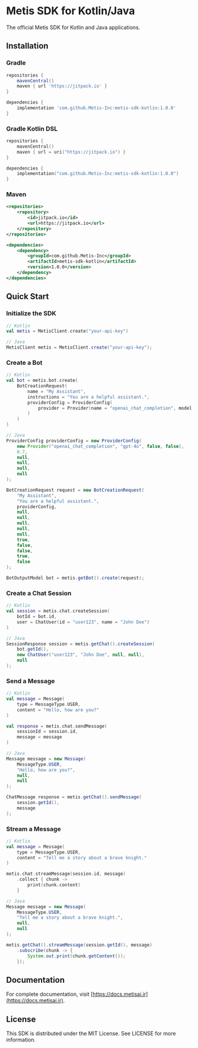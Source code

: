 # Metis SDK for Kotlin/Java

The official Metis SDK for Kotlin and Java applications.

## Installation

### Gradle

```groovy
repositories {
    mavenCentral()
    maven { url 'https://jitpack.io' }
}

dependencies {
    implementation 'com.github.Metis-Inc:metis-sdk-kotlin:1.0.0'
}
```

### Gradle Kotlin DSL

```kotlin
repositories {
    mavenCentral()
    maven { url = uri("https://jitpack.io") }
}

dependencies {
    implementation("com.github.Metis-Inc:metis-sdk-kotlin:1.0.0")
}
```

### Maven

```xml
<repositories>
    <repository>
        <id>jitpack.io</id>
        <url>https://jitpack.io</url>
    </repository>
</repositories>

<dependencies>
    <dependency>
        <groupId>com.github.Metis-Inc</groupId>
        <artifactId>metis-sdk-kotlin</artifactId>
        <version>1.0.0</version>
    </dependency>
</dependencies>
```

## Quick Start

### Initialize the SDK

```kotlin
// Kotlin
val metis = MetisClient.create("your-api-key")
```

```java
// Java
MetisClient metis = MetisClient.create("your-api-key");
```

### Create a Bot

```kotlin
// Kotlin
val bot = metis.bot.create(
    BotCreationRequest(
        name = "My Assistant",
        instructions = "You are a helpful assistant.",
        providerConfig = ProviderConfig(
            provider = Provider(name = "openai_chat_completion", model = "gpt-4o")
        )
    )
)
```

```java
// Java
ProviderConfig providerConfig = new ProviderConfig(
    new Provider("openai_chat_completion", "gpt-4o", false, false),
    0.7,
    null,
    null,
    null,
    null
);

BotCreationRequest request = new BotCreationRequest(
    "My Assistant",
    "You are a helpful assistant.",
    providerConfig,
    null,
    null,
    null,
    null,
    null,
    true,
    false,
    false,
    true,
    false
);

BotOutputModel bot = metis.getBot().create(request);
```

### Create a Chat Session

```kotlin
// Kotlin
val session = metis.chat.createSession(
    botId = bot.id,
    user = ChatUser(id = "user123", name = "John Doe")
)
```

```java
// Java
SessionResponse session = metis.getChat().createSession(
    bot.getId(),
    new ChatUser("user123", "John Doe", null, null),
    null
);
```

### Send a Message

```kotlin
// Kotlin
val message = Message(
    type = MessageType.USER,
    content = "Hello, how are you?"
)

val response = metis.chat.sendMessage(
    sessionId = session.id,
    message = message
)
```

```java
// Java
Message message = new Message(
    MessageType.USER,
    "Hello, how are you?",
    null,
    null
);

ChatMessage response = metis.getChat().sendMessage(
    session.getId(),
    message
);
```

### Stream a Message

```kotlin
// Kotlin
val message = Message(
    type = MessageType.USER,
    content = "Tell me a story about a brave knight."
)

metis.chat.streamMessage(session.id, message)
    .collect { chunk ->
        print(chunk.content)
    }
```

```java
// Java
Message message = new Message(
    MessageType.USER,
    "Tell me a story about a brave knight.",
    null,
    null
);

metis.getChat().streamMessage(session.getId(), message)
    .subscribe(chunk -> {
        System.out.print(chunk.getContent());
    });
```

## Documentation

For complete documentation, visit [https://docs.metisai.ir](https://docs.metisai.ir).

## License

This SDK is distributed under the MIT License. See LICENSE for more information.